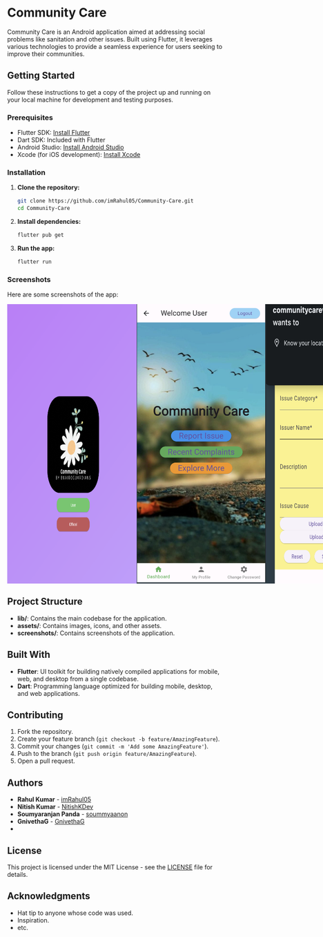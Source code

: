 # Community Care

Community Care is an Android application aimed at addressing social problems like sanitation and other issues. Built using Flutter, it leverages various technologies to provide a seamless experience for users seeking to improve their communities.

## Getting Started

Follow these instructions to get a copy of the project up and running on your local machine for development and testing purposes.

### Prerequisites

- Flutter SDK: [Install Flutter](https://flutter.dev/docs/get-started/install)
- Dart SDK: Included with Flutter
- Android Studio: [Install Android Studio](https://developer.android.com/studio)
- Xcode (for iOS development): [Install Xcode](https://developer.apple.com/xcode/)

### Installation

1. **Clone the repository:**
    ```bash
    git clone https://github.com/imRahul05/Community-Care.git
    cd Community-Care
    ```

2. **Install dependencies:**
    ```bash
    flutter pub get
    ```

3. **Run the app:**
    ```bash
    flutter run
    ```

### Screenshots

Here are some screenshots of the app:


<div style="display: flex; flex-direction: row;">
    <img src="screenshots/1.png" alt="Screenshot 1" width="300"/>
    <img src="screenshots/2.png" alt="Screenshot 2" width="300"/>
    <img src="screenshots/3.png" alt="Screenshot 3" width="300"/>
    <img src="screenshots/4.png" alt="Screenshot 4" width="300"/>
</div>

## Project Structure

- **lib/**: Contains the main codebase for the application.
- **assets/**: Contains images, icons, and other assets.
- **screenshots/**: Contains screenshots of the application.

## Built With

- **Flutter**: UI toolkit for building natively compiled applications for mobile, web, and desktop from a single codebase.
- **Dart**: Programming language optimized for building mobile, desktop, and web applications.

## Contributing

1. Fork the repository.
2. Create your feature branch (`git checkout -b feature/AmazingFeature`).
3. Commit your changes (`git commit -m 'Add some AmazingFeature'`).
4. Push to the branch (`git push origin feature/AmazingFeature`).
5. Open a pull request.

## Authors

- **Rahul Kumar**  - [imRahul05](https://github.com/imRahul05)
- **Nitish Kumar**  - [NitishKDev](https://github.com/NitishKDev)
- **Soumyaranjan Panda**  - [soummyaanon](https://github.com/soummyaanon)
- **GnivethaG**  - [GnivethaG](https://github.com/GnivethaG)
- 


## License

This project is licensed under the MIT License - see the [LICENSE](LICENSE) file for details.

## Acknowledgments

- Hat tip to anyone whose code was used.
- Inspiration.
- etc.